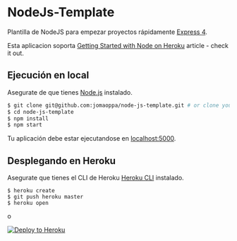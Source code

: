 # NodeJs-Template

Plantilla de NodeJS para empezar proyectos rápidamente [Express 4](http://expressjs.com/).

Esta aplicacion soporta [Getting Started with Node on Heroku](https://devcenter.heroku.com/articles/getting-started-with-nodejs) article - check it out.

## Ejecución en local

Asegurate de que tienes [Node.js](http://nodejs.org/) instalado.
```sh
$ git clone git@github.com:jomaoppa/node-js-template.git # or clone your own fork
$ cd node-js-template
$ npm install
$ npm start
```

Tu aplicación debe estar ejecutandose en [localhost:5000](http://localhost:5000/).

## Desplegando en Heroku
Asegurate que tienes el CLI de Heroku [Heroku CLI](https://cli.heroku.com/) instalado.

```
$ heroku create
$ git push heroku master
$ heroku open
```
o

[![Deploy to Heroku](https://www.herokucdn.com/deploy/button.png)](https://heroku.com/deploy)

